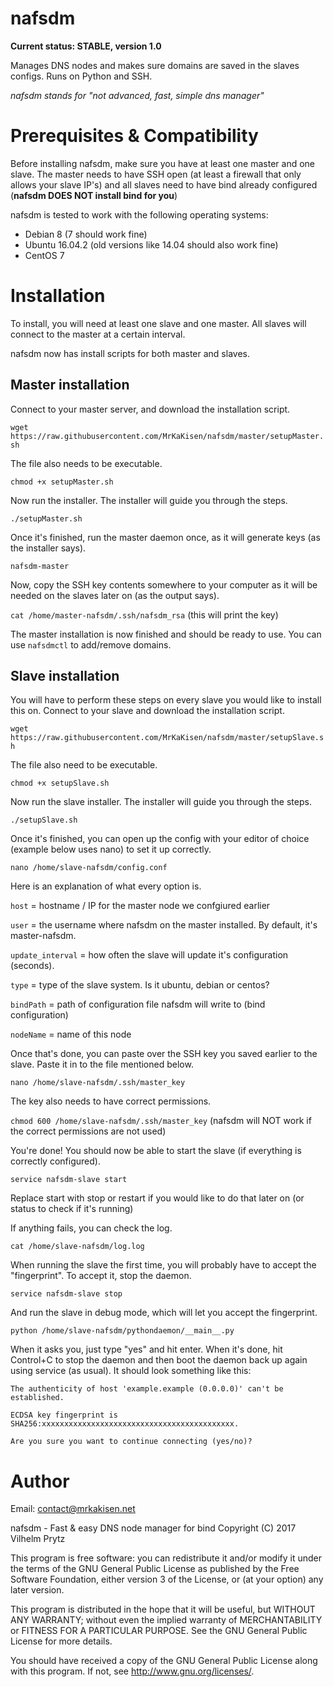 # nafsdm
**Current status: STABLE, version 1.0**

Manages DNS nodes and makes sure domains are saved in the slaves configs. Runs on Python and SSH.

*nafsdm stands for "not advanced, fast, simple dns manager"*

# Prerequisites & Compatibility
Before installing nafsdm, make sure you have at least one master and one slave. The master needs to have SSH open (at least a firewall that only allows your slave IP's) and all slaves need to have bind already configured (**nafsdm DOES NOT install bind for you**)

nafsdm is tested to work with the following operating systems:

* Debian 8 (7 should work fine)
* Ubuntu 16.04.2 (old versions like 14.04 should also work fine)
* CentOS 7

# Installation
To install, you will need at least one slave and one master. All slaves will connect to the master at a certain interval.

nafsdm now has install scripts for both master and slaves.

## Master installation
Connect to your master server, and download the installation script.

`wget https://raw.githubusercontent.com/MrKaKisen/nafsdm/master/setupMaster.sh`

The file also needs to be executable.

`chmod +x setupMaster.sh`

Now run the installer. The installer will guide you through the steps.

`./setupMaster.sh`

Once it's finished, run the master daemon once, as it will generate keys (as the installer says).

`nafsdm-master`

Now, copy the SSH key contents somewhere to your computer as it will be needed on the slaves later on (as the output says).

`cat /home/master-nafsdm/.ssh/nafsdm_rsa` (this will print the key)

The master installation is now finished and should be ready to use. You can use `nafsdmctl` to add/remove domains.

## Slave installation
You will have to perform these steps on every slave you would like to install this on.
Connect to your slave and download the installation script.

`wget https://raw.githubusercontent.com/MrKaKisen/nafsdm/master/setupSlave.sh`

The file also need to be executable.

`chmod +x setupSlave.sh`

Now run the slave installer. The installer will guide you through the steps.

`./setupSlave.sh`

Once it's finished, you can open up the config with your editor of choice (example below uses nano) to set it up correctly.

`nano /home/slave-nafsdm/config.conf`


Here is an explanation of what every option is.

`host` = hostname / IP for the master node we confgiured earlier

`user` = the username where nafsdm on the master installed. By default, it's master-nafsdm.

`update_interval` = how often the slave will update it's configuration (seconds).

`type` = type of the slave system. Is it ubuntu, debian or centos?

`bindPath` = path of configuration file nafsdm will write to (bind configuration)

`nodeName` = name of this node

Once that's done, you can paste over the SSH key you saved earlier to the slave. Paste it in to the file mentioned below.

`nano /home/slave-nafsdm/.ssh/master_key`

The key also needs to have correct permissions.

`chmod 600 /home/slave-nafsdm/.ssh/master_key` (nafsdm will NOT work if the correct permissions are not used)

You're done! You should now be able to start the slave (if everything is correctly configured).

`service nafsdm-slave start`

Replace start with stop or restart if you would like to do that later on (or status to check if it's running)

If anything fails, you can check the log.

`cat /home/slave-nafsdm/log.log`

When running the slave the first time, you will probably have to accept the "fingerprint". To accept it, stop the daemon.

`service nafsdm-slave stop`

And run the slave in debug mode, which will let you accept the fingerprint.

`python /home/slave-nafsdm/pythondaemon/__main__.py`

When it asks you, just type "yes" and hit enter. When it's done, hit Control+C to stop the daemon and then boot the daemon back up again using service (as usual). It should look something like this:

`The authenticity of host 'example.example (0.0.0.0)' can't be established.`

`ECDSA key fingerprint is SHA256:xxxxxxxxxxxxxxxxxxxxxxxxxxxxxxxxxxxxxxxxxxx.`

`Are you sure you want to continue connecting (yes/no)?`

# Author
Email: contact@mrkakisen.net

nafsdm - Fast & easy DNS node manager for bind
Copyright (C) 2017 Vilhelm Prytz

This program is free software: you can redistribute it and/or modify
it under the terms of the GNU General Public License as published by
the Free Software Foundation, either version 3 of the License, or
(at your option) any later version.

This program is distributed in the hope that it will be useful,
but WITHOUT ANY WARRANTY; without even the implied warranty of
MERCHANTABILITY or FITNESS FOR A PARTICULAR PURPOSE.  See the
GNU General Public License for more details.

You should have received a copy of the GNU General Public License
along with this program.  If not, see <http://www.gnu.org/licenses/>.
